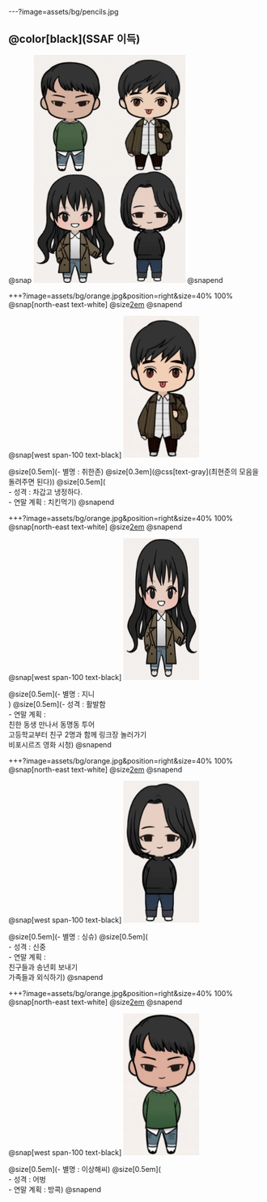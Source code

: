 ---?image=assets/bg/pencils.jpg

## @color[black](SSAF 이득)
@snap
<img src="assets/images/all.png" width="300" height="450">
@snapend
      
+++?image=assets/bg/orange.jpg&position=right&size=40% 100%
@snap[north-east text-white]
@size[2em](최현준)
@snapend


@snap[west span-100 text-black]
<img src="assets/images/heunjun.png" width="150" height="280"> <br>

 @size[0.5em](- 별명 : 취한존)
 @size[0.3em](@css[text-gray](최현준의 모음을 돌려주면 된다))
 @size[0.5em](<br>- 성격 : 차갑고 냉정하다.<br>- 연말 계획 : 치킨먹기)
@snapend

+++?image=assets/bg/orange.jpg&position=right&size=40% 100%
@snap[north-east text-white]
@size[2em](문은진)
@snapend


@snap[west span-100 text-black]
<img src="assets/images/eunjin.png" width="150" height="280"> <br>

 @size[0.5em](- 별명 : 지니<br>)
 @size[0.5em](- 성격 : 활발함<br>- 연말 계획 : <br>  친한 동생 만나서 동명동 투어<br>    고등학교부터 친구 2명과 함께 링크장 놀러가기<br> 비포시르즈 영화 시청)
@snapend

+++?image=assets/bg/orange.jpg&position=right&size=40% 100%
@snap[north-east text-white]
@size[2em](신진수)
@snapend


@snap[west span-100 text-black]
<img src="assets/images/jinsu.png" width="150" height="280"> <br>

 @size[0.5em](- 별명 : 싱슈)
 @size[0.5em](<br>- 성격 : 신중<br>- 연말 계획 : <br>   친구들과 송년회 보내기<br>     가족들과 외식하기)
@snapend

+++?image=assets/bg/orange.jpg&position=right&size=40% 100%
@snap[north-east text-white]
@size[2em](권태용)
@snapend


@snap[west span-100 text-black]
<img src="assets/images/taeyong.png" width="150" height="280"> <br>

 @size[0.5em](- 별명 : 이상해씨)
 @size[0.5em](<br>- 성격 : 어벙<br>- 연말 계획 : 방콕)
@snapend

